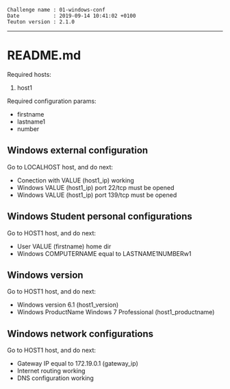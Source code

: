 ```
Challenge name : 01-windows-conf
Date           : 2019-09-14 10:41:02 +0100
Teuton version : 2.1.0
```
---
# README.md

Required hosts:
1. host1

Required configuration params:
* firstname
* lastname1
* number

## Windows external configuration

Go to LOCALHOST host, and do next:
* Conection with VALUE (host1_ip) working
* Windows VALUE (host1_ip) port 22/tcp must be opened
* Windows VALUE (host1_ip) port 139/tcp must be opened

## Windows Student personal configurations

Go to HOST1 host, and do next:
* User VALUE (firstname) home dir
* Windows COMPUTERNAME equal to LASTNAME1NUMBERw1

## Windows version

Go to HOST1 host, and do next:
* Windows version 6.1 (host1_version)
* Windows ProductName Windows 7 Professional (host1_productname)

## Windows network configurations

Go to HOST1 host, and do next:
* Gateway IP equal to 172.19.0.1 (gateway_ip)
* Internet routing working
* DNS configuration working
